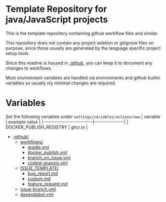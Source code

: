# Template Repository for java/JavaScript projects
This is the template repository containing github workflow files and similar.

This repository does not contain any project seletion or gitignore files on purpose,
since those usually are generated by the language specific project setup tools.

Since this readme is housed in [.github](.), you can keep it to document any changes to workflows.

Most environment variables are handled via environments and github builtin variables so usually nly minimal changes are required.

# Variables
Set the following variables under `settings/variables/actions/new`
| variable                | example value |
|-------------------------|---------------|
| DOCKER_PUBLISH_REGISTRY | ghcr.io       |

- [.github/](.)
    - [workflows/](./workflows/)
        - [gradle.yml](./workflows/gradle.yml)
        - [docker_publish.yml](./workflows/docker_publish.yml)
        - [branch_on_issue.yml](./workflows/branch_on_issue.yml)
        - [codeql-anaysis.yml](./workflows/codeql-analysis.yml)
    - [ISSUE_TEMPLATE/](./ISSUE_TEMPLATE/)
        - [bug_report.md](./ISSUE_TEMPLATE/bug_report.md)
        - [custom.md](./ISSUE_TEMPLATE/custom.md)
        - [feature_request.md](./ISSUE_TEMPLATE/feature_request.md)
    - [issue-branch.yml](./issue-branch.yml)
    - [dependabot.yml](./dependabot.yml)